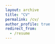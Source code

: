 ```yaml
---
layout: archive
title: "CV"
permalink: /cv/
author_profile: true
redirect_from:
  - /resume
---
```


<div id="adobe-dc-view" style="height: 1000px; width: 1000px; max-width:100vw"></div>
<script src="https://documentcloud.adobe.com/view-sdk/main.js"></script>
<script type="text/javascript">
	document.addEventListener("adobe_dc_view_sdk.ready", function(){ 
		var adobeDCView = new AdobeDC.View({clientId: "6eeea004ae214c7dbed782ffe66ea6b8", divId: "adobe-dc-view"});
		adobeDCView.previewFile({
			content:{location: {url: "https://dqiaole.github.io/cv_qiaoledong.pdf"}},
			metaData:{fileName: "cv_qiaoledong.pdf"}
		}, {embedMode: "SIZED_CONTAINER"});
	});
</script>